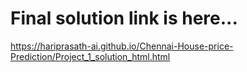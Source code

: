 # Final solution link is here...

https://hariprasath-ai.github.io/Chennai-House-price-Prediction/Project_1_solution_html.html
